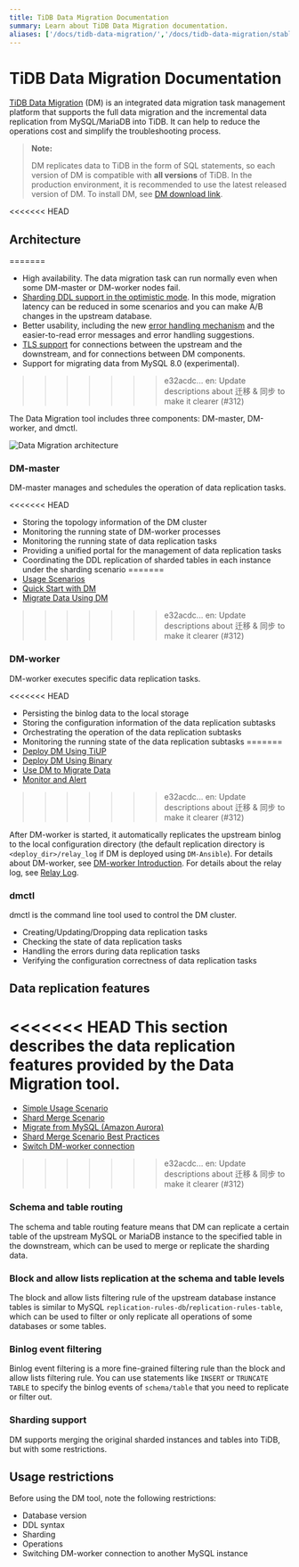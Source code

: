 ```yaml
---
title: TiDB Data Migration Documentation
summary: Learn about TiDB Data Migration documentation.
aliases: ['/docs/tidb-data-migration/','/docs/tidb-data-migration/stable/','/docs/tidb-data-migration/v1.0/']
---
```


# TiDB Data Migration Documentation

[TiDB Data Migration](https://github.com/pingcap/dm) (DM) is an integrated data migration task management platform that supports the full data migration and the incremental data replication from MySQL/MariaDB into TiDB. It can help to reduce the operations cost and simplify the troubleshooting process.

> **Note:**
>
> DM replicates data to TiDB in the form of SQL statements, so each version of DM is compatible with **all versions** of TiDB. In the production environment, it is recommended to use the latest released version of DM. To install DM, see [DM download link](https://pingcap.com/docs/stable/reference/tools/download/#tidb-dm-data-migration).

<<<<<<< HEAD
## Architecture
=======
- High availability. The data migration task can run normally even when some DM-master or DM-worker nodes fail.
- [Sharding DDL support in the optimistic mode](feature-shard-merge-optimistic.md). In this mode, migration latency can be reduced in some scenarios and you can make A/B changes in the upstream database.
- Better usability, including the new [error handling mechanism](handle-failed-sql-statements.md) and the easier-to-read error messages and error handling suggestions.
- [TLS support](enable-tls.md) for connections between the upstream and the downstream, and for connections between DM components.
- Support for migrating data from MySQL 8.0 (experimental).
>>>>>>> e32acdc... en: Update descriptions about 迁移 & 同步 to make it clearer (#312)

The Data Migration tool includes three components: DM-master, DM-worker, and dmctl.

![Data Migration architecture](/media/dm-architecture.png)

### DM-master

DM-master manages and schedules the operation of data replication tasks.

<<<<<<< HEAD
- Storing the topology information of the DM cluster
- Monitoring the running state of DM-worker processes
- Monitoring the running state of data replication tasks
- Providing a unified portal for the management of data replication tasks
- Coordinating the DDL replication of sharded tables in each instance under the sharding scenario
=======
- [Usage Scenarios](usage-scenario-shard-merge.md)
- [Quick Start with DM](quick-start-with-dm.md)
- [Migrate Data Using DM](migrate-data-using-dm.md)
>>>>>>> e32acdc... en: Update descriptions about 迁移 & 同步 to make it clearer (#312)

### DM-worker

DM-worker executes specific data replication tasks.

<<<<<<< HEAD
- Persisting the binlog data to the local storage
- Storing the configuration information of the data replication subtasks
- Orchestrating the operation of the data replication subtasks
- Monitoring the running state of the data replication subtasks
=======
- [Deploy DM Using TiUP](deploy-a-dm-cluster-using-tiup.md)
- [Deploy DM Using Binary](deploy-a-dm-cluster-using-binary.md)
- [Use DM to Migrate Data](migrate-data-using-dm.md)
- [Monitor and Alert](monitor-a-dm-cluster.md)
>>>>>>> e32acdc... en: Update descriptions about 迁移 & 同步 to make it clearer (#312)

After DM-worker is started, it automatically replicates the upstream binlog to the local configuration directory (the default replication directory is `<deploy_dir>/relay_log` if DM is deployed using `DM-Ansible`). For details about DM-worker, see [DM-worker Introduction](dm-worker-intro.md). For details about the relay log, see [Relay Log](relay-log.md).

### dmctl

dmctl is the command line tool used to control the DM cluster.

- Creating/Updating/Dropping data replication tasks
- Checking the state of data replication tasks
- Handling the errors during data replication tasks
- Verifying the configuration correctness of data replication tasks

## Data replication features

<<<<<<< HEAD
This section describes the data replication features provided by the Data Migration tool.
=======
- [Simple Usage Scenario](usage-scenario-simple-migration.md)
- [Shard Merge Scenario](usage-scenario-shard-merge.md)
- [Migrate from MySQL (Amazon Aurora)](migrate-from-mysql-aurora.md)
- [Shard Merge Scenario Best Practices](shard-merge-best-practices.md)
- [Switch DM-worker connection](usage-scenario-master-slave-switch.md)
>>>>>>> e32acdc... en: Update descriptions about 迁移 & 同步 to make it clearer (#312)

### Schema and table routing

The schema and table routing feature means that DM can replicate a certain table of the upstream MySQL or MariaDB instance to the specified table in the downstream, which can be used to merge or replicate the sharding data.

### Block and allow lists replication at the schema and table levels

The block and allow lists filtering rule of the upstream database instance tables is similar to MySQL `replication-rules-db`/`replication-rules-table`, which can be used to filter or only replicate all operations of some databases or some tables.

### Binlog event filtering

Binlog event filtering is a more fine-grained filtering rule than the block and allow lists filtering rule. You can use statements like `INSERT` or `TRUNCATE TABLE` to specify the binlog events of `schema/table` that you need to replicate or filter out.

### Sharding support

DM supports merging the original sharded instances and tables into TiDB, but with some restrictions.

## Usage restrictions

Before using the DM tool, note the following restrictions:

+ Database version
+ DDL syntax
+ Sharding
+ Operations
+ Switching DM-worker connection to another MySQL instance
